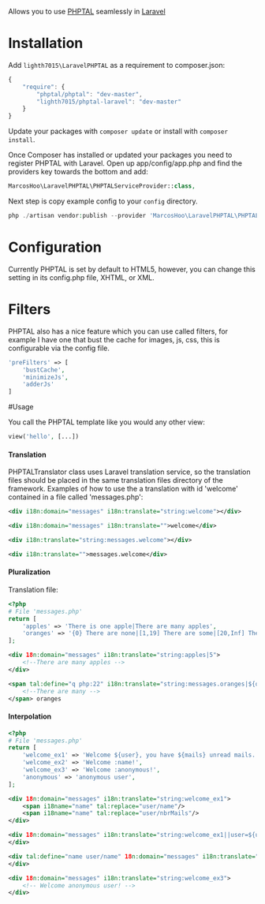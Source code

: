 Allows you to use [PHPTAL](http://www.phptal.org) seamlessly in [Laravel](http://www.laravel.com)

# Installation

Add `lighth7015\LaravelPHPTAL` as a requirement to composer.json:

```javascript
{
    "require": {
        "phptal/phptal": "dev-master",
        "lighth7015/phptal-laravel": "dev-master"
    }
}
```

Update your packages with `composer update` or install with `composer install`.

Once Composer has installed or updated your packages you need to register PHPTAL with Laravel. Open up app/config/app.php and find the providers key towards the bottom and add:

```php
MarcosHoo\LaravelPHPTAL\PHPTALServiceProvider::class,
```

Next step is copy example config to your `config` directory.

```php
php ./artisan vendor:publish --provider 'MarcosHoo\LaravelPHPTAL\PHPTALServiceProvider'
```

# Configuration

Currently PHPTAL is set by default to HTML5, however, you can change this setting in its config.php file, XHTML, or XML.


# Filters

PHPTAL also has a nice feature which you can use called filters, for example I have one that bust the cache for images, js, css, this is configurable via the config file.

```php
'preFilters' => [
    'bustCache',
    'minimizeJs',
    'adderJs'
]
```

#Usage

You call the PHPTAL template like you would any other view:

```php
view('hello', [...])
```

#### Translation

PHPTALTranslator class uses Laravel translation service, so the translation files should be placed in the same translation files directory of the framework. Examples of how to use the a translation with id 'welcome' contained in a file called 'messages.php':

```XML
<div i18n:domain="messages" i18n:translate="string:welcome"></div>
```

```XML
<div i18n:domain="messages" i18n:translate="">welcome</div>
```

```XML
<div i18n:translate="string:messages.welcome"></div>
```

```XML
<div i18n:translate="">messages.welcome</div>
```

#### Pluralization

Translation file:
```php
<?php
# File 'messages.php'
return [
    'apples' => 'There is one apple|There are many apples',
    'oranges' => '{0} There are none|[1,19] There are some|[20,Inf] There are many',    
];
```

```XML
<div 18n:domain="messages" i18n:translate="string:apples|5">
    <!--There are many apples -->
</div>
```

```XML
<span tal:define="q php:22" i18n:translate="string:messages.oranges|${q}">
    <!--There are many -->
</span> oranges
```

#### Interpolation

```php
<?php
# File 'messages.php'
return [
    'welcome_ex1' => 'Welcome ${user}, you have ${mails} unread mails.',
    'welcome_ex2' => 'Welcome :name!',
    'welcome_ex3' => 'Welcome :anonymous!',
    'anonymous' => 'anonymous user',
];
```

```XML
<div 18n:domain="messages" i18n:translate="string:welcome_ex1">
    <span i18name="name" tal:replace="user/name"/>
    <span i18name="name" tal:replace="user/nbrMails"/>
</div>
```

```XML
<div 18n:domain="messages" i18n:translate="string:welcome_ex1||user=${user/name}|mails=${user/nbrMails}">    
</div>
```

```XML
<div tal:define="name user/name" 18n:domain="messages" i18n:translate="string:welcome_ex2">    
</div>
```


```XML
<div 18n:domain="messages" i18n:translate="string:welcome_ex3">
    <!-- Welcome anonymous user! -->    
</div>
```
